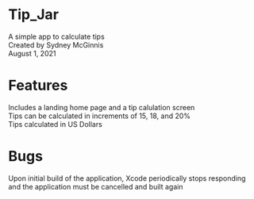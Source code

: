 # Tip_Jar
A simple app to calculate tips   
Created by Sydney McGinnis    
August 1, 2021  

# Features  
Includes a landing home page and a tip calulation screen  
Tips can be calculated in increments of 15, 18, and 20%  
Tips calculated in US Dollars

# Bugs  
Upon initial build of the application, Xcode periodically stops responding and the application must be cancelled and built again

